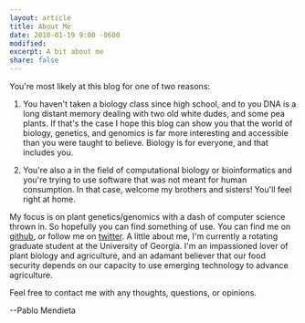 ```yaml
---
layout: article
title: About Me
date: 2018-01-19 9:00 -0600
modified:
excerpt: A bit about me
share: false
---
```

You're most likely at this blog for one of two reasons:

1. You haven't taken a biology class since high school, and to you DNA is a long distant memory dealing with two old white dudes, and some pea plants.
If that's the case I hope this blog can show you that the world of biology,
genetics, and genomics is far more interesting and accessible than you were
taught to believe. Biology is for everyone, and that includes you. 

2. You're also a in the field of computational biology or bioinformatics and you're trying to use software that was not meant for human consumption. In that case, welcome my brothers and sisters! You'll feel right at home. 

My focus is on plant genetics/genomics with a dash of computer science thrown in. So hopefully you can find something of use. You can find me on [github](https://github.com/Jome0169), or follow me on [twitter](https://twitter.com/pabster212?lang=en). A little about me, I'm currently a rotating graduate student at the University of Georgia. I'm an impassioned lover of plant biology and agriculture, and an adamant believer that our food security depends on our capacity to use emerging technology to advance agriculture. 

Feel free to contact me with any thoughts, questions, or opinions.

--Pablo Mendieta









